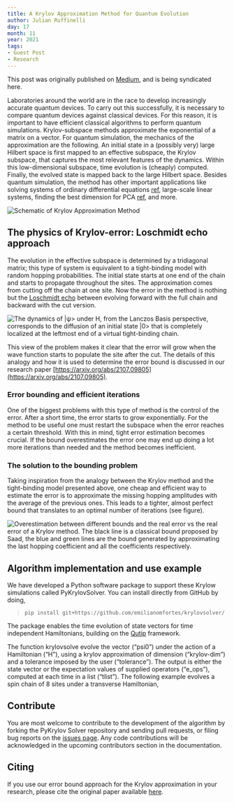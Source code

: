 ```yaml
---
title: A Krylov Approximation Method for Quantum Evolution
author: Julian Ruffinelli
day: 17
month: 11
year: 2021
tags:
- Guest Post
- Research
---
```


<p class="leading-block"> This post was originally published on <a href="https://medium.com/@julian.ruffinelli/krylov-approximation-method-for-quantum-evolution-148b3f023ec4" target="_blank">Medium</a>, and is being syndicated here. </p>

Laboratories around the world are in the race to develop increasingly accurate quantum devices. To carry out this successfully, it is necessary to compare quantum devices against classical devices. For this reason, it is important to have efficient classical algorithms to perform quantum simulations.
Krylov-subspace methods approximate the exponential of a matrix on a vector. For quantum simulation, the mechanics of the approximation are the following. An initial state in a (possibly very) large Hilbert space is first mapped to an effective subspace, the Krylov subspace, that captures the most relevant features of the dynamics. Within this low-dimensional subspace, time evolution is (cheaply) computed. Finally, the evolved state is mapped back to the large Hilbert space. Besides quantum simulation, the method has other important applications like solving systems of ordinary differential equations [ref](https://www.sciencedirect.com/science/article/pii/S0377042716304563#f000010), large-scale linear systems, finding the best dimension for PCA [ref](https://arxiv.org/abs/1810.03733), and more.

![Schematic of Krylov Approximation Method](/images/krylov_schematic.png "Schematic of Krylov Approximation Method")

## The physics of Krylov-error: Loschmidt echo approach

The evolution in the effective subspace is determined by a tridiagonal matrix; this type of system is equivalent to a tight-binding model with random hopping probabilities. The initial state starts at one end of the chain and starts to propagate throughout the sites. The approximation comes from cutting off the chain at one site. Now the error in the method is nothing but the [Loschmidt echo](http://www.scholarpedia.org/article/Loschmidt_echo) between evolving forward with the full chain and backward with the cut version.

![The dynamics of |ψ> under H, from the Lanczos Basis perspective, corresponds to the diffusion of an initial state |0> that is completely localized at the leftmost end of a virtual tight-binding chain.](/images/krylov_dynamics.png "The dynamics of |ψ> under H, from the Lanczos Basis perspective, corresponds to the diffusion of an initial state |0> that is completely localized at the leftmost end of a virtual tight-binding chain.")

This view of the problem makes it clear that the error will grow when the wave function starts to populate the site after the cut. The details of this analogy and how it is used to determine the error bound is discussed in our research paper [https://arxiv.org/abs/2107.09805](https://arxiv.org/abs/2107.09805).

### Error bounding and efficient iterations

One of the biggest problems with this type of method is the control of the error. After a short time, the error starts to grow exponentially. For the method to be useful one must restart the subspace when the error reaches a certain threshold. With this in mind, tight error estimation becomes crucial. If the bound overestimates the error one may end up doing a lot more iterations than needed and the method becomes inefficient.

### The solution to the bounding problem

Taking inspiration from the analogy between the Krylov method and the tight-binding model presented above, one cheap and efficient way to estimate the error is to approximate the missing hopping amplitudes with the average of the previous ones. This leads to a tighter, almost perfect bound that translates to an optimal number of iterations (see figure).

![Overestimation between different bounds and the real error vs the real error of a Krylov method. The black line is a classical bound proposed by [Saad](https://na.math.kit.edu/download/papers/exp.pdf), the blue and green lines are the bound generated by approximating the last hopping coefficient and all the coefficients respectively.](/images/krylov_plot.png "Overestimation between different bounds and the real error vs the real error of a Krylov method. The black line is a classical bound proposed by [Saad](https://na.math.kit.edu/download/papers/exp.pdf), the blue and green lines are the bound generated by approximating the last hopping coefficient and all the coefficients respectively.")
 
## Algorithm implementation and use example

We have developed a Python software package to support these Krylow simulations called PyKrylovSolver. You can install directly from GitHub by doing,
> ```pip install git+https://github.com/emilianomfortes/krylovsolver/```

The package enables the time evolution of state vectors for time independent Hamiltonians, building on the [Qutip](https://qutip.org/) framework.

The function krylovsolve evolve the vector (“psi0”) under the action of a Hamiltonian (“H”), using a krylov approximation of dimension (“krylov-dim”) and a tolerance imposed by the user (“tolerance”). The output is either the state vector or the expectation values of supplied operators (“e_ops”), computed at each time in a list (“tlist”).
The following example evolves a spin chain of 8 sites under a transverse Hamiltonian,

<script src="https://gist.github.com/ruffa/0928858aff5882e7de933d003fefc4b5.js"></script>

## Contribute

You are most welcome to contribute to the development of the algorithm by forking the PyKrylov Solver repository and sending pull requests, or filing bug reports on the [issues page](https://github.com/emilianomfortes/krylovsolver/issues). Any code contributions will be acknowledged in the upcoming contributors section in the documentation.

## Citing

If you use our error bound approach for the Krylov approximation in your research, please cite the original paper available [here](https://arxiv.org/abs/2107.09805).
